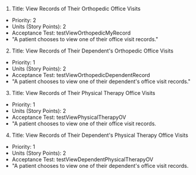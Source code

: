 1. Title: View Records of Their Orthopedic Office Visits
  - Priority: 2
  - Units (Story Points): 2
  - Acceptance Test: testViewOrthopedicMyRecord
  - "A patient chooses to view one of their office visit records."

2. Title: View Records of Their Dependent's Orthopedic Office Visits
  - Priority: 1
  - Units (Story Points): 2
  - Acceptance Test: testViewOrthopedicDependentRecord
  - "A patient chooses to view one of their dependent's office visit records."

3. Title: View Records of Their Physical Therapy Office Visits
  - Priority: 1
  - Units (Story Points): 2
  - Acceptance Test: testViewPhysicalTherapyOV
  - "A patient chooses to view one of their office visit records.
 
4. Title: View Records of Their Dependent's Physical Therapy Office Visits
  - Priority: 1
  - Units (Story Points): 2
  - Acceptance Test: testViewDependentPhysicalTherapyOV
  - "A patient chooses to view one of their dependent's office visit records.


